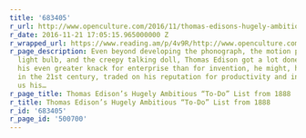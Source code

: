 ```yaml
---
title: '683405'
r_url: http://www.openculture.com/2016/11/thomas-edisons-hugely-ambitious-to-do-list-from-1888.html
r_date: 2016-11-21 17:05:15.965000000 Z
r_wrapped_url: https://www.reading.am/p/4v9R/http://www.openculture.com/2016/11/thomas-edisons-hugely-ambitious-to-do-list-from-1888.html
r_page_description: Even beyond developing the phonograph, the motion picture camera,
  light bulb, and the creepy talking doll, Thomas Edison got a lot done in life. With
  his even greater knack for enterprise than for invention, he might, had he lived
  in the 21st century, traded on his reputation for productivity and industry by selling
  us his…
r_page_title: Thomas Edison’s Hugely Ambitious “To-Do” List from 1888
r_title: Thomas Edison’s Hugely Ambitious “To-Do” List from 1888
r_id: '683405'
r_page_id: '500700'
---
```


